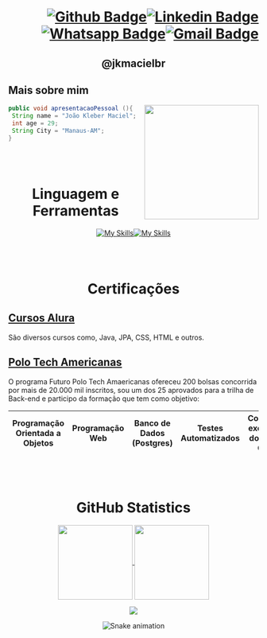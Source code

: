

<h1 align="right" width="225"

[![Github Badge](https://img.shields.io/badge/-Github-000?style=flat-square&logo=Github&logoColor=white&link=https://github.com/jkmacielbr)](https://github.com/jkmacielbr)[![Linkedin Badge](https://img.shields.io/badge/-LinkedIn-blue?style=flat-square&logo=Linkedin&logoColor=white&link=https://www.linkedin.com/in/jkmacielbr/)](https://www.linkedin.com/in/jkmacielbr/)[![Whatsapp Badge](https://img.shields.io/badge/WhatsApp-25D366?style=flat-the-badge&logo=whatsapp&logoColor=white&link=https://wa.me/5592981016231?text=Ol%C3%A1,%20Encontrei%20voc%C3%AA%20atrav%C3%A9s%20do%20Git%20Hub)](https://wa.me/5592981016231?text=Ol%C3%A1,%20Encontrei%20voc%C3%AA%20atrav%C3%A9s%20do%20Git%20Hub)[![Gmail Badge](https://img.shields.io/badge/Gmail-D14836?style=flat-the-badge&logo=gmail&logoColor=white&link=mailto:jk.maciel.br@gmail.com)](mailto:jk.maciel.br@gmail.com)
</h1>


<h2 align="center" 

# @jkmacielbr

>

</h2>

## Mais sobre mim 

<img align="right" width="230" src="https://i2.wp.com/allhtaccess.info/wp-content/uploads/2018/03/programming.gif?fit=1281%2C716&ssl=1"/>

```java
public void apresentacaoPessoal (){
 String name = "João Kleber Maciel";
 int age = 29;
 String City = "Manaus-AM";
}
```

<br></br>
<div align="center">
 
# Linguagem e Ferramentas

</div>


<div align = "center"> 


[![My Skills](https://skillicons.dev/icons?i=java,css,html,postgres&perline=10&theme=light)](https://skillicons.dev)[![My Skills](https://skillicons.dev/icons?i=discord,eclipse,gcp,git,github,idea,linux&perline=10&theme=light)](https://skillicons.dev)
 
</div>





<!---
jkmacielbr/jkmacielbr is a ✨ special ✨ repository because its `README.md` (this file) appears on your GitHub profile.
You can click the Preview link to take a look at your changes.
--->
<br></br>
<div align="center">
 
# Certificações
</div>

## [Cursos Alura](https://cursos.alura.com.br/user/jk-maciel-br/fullCertificate/44d9fe78b26f7aa9e8f3fdb3955b8ba8)
São diversos cursos como, Java, JPA, CSS, HTML e outros.
## [Polo Tech Americanas](https://polotech.americanas.io/)
O programa Futuro Polo Tech Amaericanas ofereceu 200 bolsas concorrida por mais de 20.000 mil inscritos, sou um dos 25 aprovados para a trilha de Back-end e participo da formação que tem como objetivo:

Programação Orientada a Objetos | Programação Web | Banco de Dados (Postgres) | Testes Automatizados | Conteúdos exclusivos do Google Cloud
------------ |------------ |------------ |------------ |------------ 



<!---
jkmacielbr/jkmacielbr is a ✨ special ✨ repository because its `README.md` (this file) appears on your GitHub profile.
You can click the Preview link to take a look at your changes.
--->
<br></br>

<div align="center">
 
# GitHub Statistics 

</div>
<p align="center">
  <a href="https://github.com/jkmacielbr">
    <img
      align="center"
      height="150em"
      src="https://github-readme-stats.vercel.app/api?username=jkmacielbr&show_icons=true&include_all_commits=true&count_private=true&theme=tokyonight"
    />
  </a>
  <a href="https://github.com/jkmacielbr">
    <img
      align="center"
      height="150em"
      src="https://github-readme-stats.vercel.app/api/top-langs/?username=jkmacielbr&show_icons=true&include_all_commits=true&count_private=true&layout=compact&theme=tokyonight"
    />
  </a>
</p>


<p align="center">
  <a href="https://github.com/jkmacielbr">
    <img
      align="center"
      src="https://github-profile-trophy.vercel.app/?username=jkmacielbr&theme=onedark&no-frame=true&row=1&&margin-w=20&no-bg=true"
    />
  </a>
</a>
</p>


<div align="center">
 
 ![Snake animation](https://github.com/jkmacielbr/jkmacielbr/blob/output/github-contribution-grid-snake.svg)
 
</div>




  


